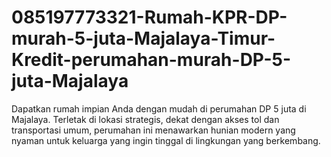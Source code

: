 # 085197773321-Rumah-KPR-DP-murah-5-juta-Majalaya-Timur-Kredit-perumahan-murah-DP-5-juta-Majalaya
Dapatkan rumah impian Anda dengan mudah di perumahan DP 5 juta di Majalaya. Terletak di lokasi strategis, dekat dengan akses tol dan transportasi umum, perumahan ini menawarkan hunian modern yang nyaman untuk keluarga yang ingin tinggal di lingkungan yang berkembang.
